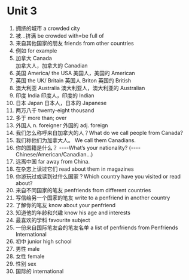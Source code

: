 # Unit 3
1.	拥挤的城市                a crowded city
2.  被…挤满                  be crowded with=be full of
3.	来自其他国家的朋友        friends from other countries
4.	例如                      for example
5.	加拿大                    Canada           
   加拿大人，加拿大的         Canadian
6.	美国                      America/ the USA 
    美国人，美国的            American
7.	英国                      the UK/ Britain
英国人                    Briton
英国的                    British
8.	澳大利亚                  Australia
澳大利亚人，澳大利亚的    Australian
9.  印度                      India
印度人，印度的            Indian
10. 日本                      Japan
日本人，日本的             Japanese
11. 两万八千                  twenty-eight thousand
12. 多于                      more than; over
13. 外国人  n.                 foreigner
   外国的  adj.                foreign
14. 我们怎么称呼来自加拿大的人？What do we call people from Canada?
15. 我们称他们为加拿大人。    We call them Canadians.
16. 你的国籍是什么？          ----What’s your nationality? 
(----Chinese/American/Canadian…)
17. 远离中国                  far away from China.
18. 在杂志上读过它们          read about them in magazines
19. 你游玩过或读到过什么国家？Which country have you visited or read about?
20. 来自不同国家的笔友        penfriends from different countries
21. 写信给另一个国家的笔友     write to a penfriend in another country
22. 了解你的笔友               know about your penfriend
23. 知道他的年龄和兴趣        know his age and interests
24. 最喜欢的学科              favourite subject
25. 一份来自国际笔友会的笔友名单 
a list of penfriends from Penfriends International
26. 初中                      junior high school
27. 男性                      male                
28. 女性                      female
29. 性别                      sex
30. 国际的                    international
